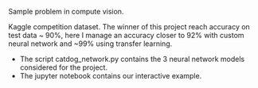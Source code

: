 Sample problem in compute vision.


Kaggle competition dataset. The winner of this project reach accuracy on test data ~ 90%, here I manage 
an accuracy closer to 92% with custom neural network and ~99% using transfer learning.


- The script catdog_network.py contains the 3 neural network models considered for the project. 
- The jupyter notebook  contains our interactive example. 
